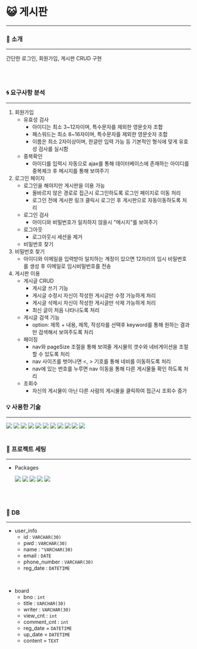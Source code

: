 # :smiley_cat: 게시판
***

###  :bell: 소개
***

간단한 로그인, 회원가입, 게시판 CRUD 구현

<br>
<br>

### :cyclone: 요구사항 분석
***

 1. 회원가입
    * 유효성 검사 
      * 아이디는 최소 3~12자이며, 특수문자를 제외한 영문숫자 조합
      * 패스워드는 최소 8~16자이며, 특수문자를 제외한 영문숫자 조합
      * 이름은 최소 2자이상이며, 한글만 입력 가능 등 기본적인 형식에 맞게 유효성 검사를 실시함
    * 중복확인
      * 아이디를 입력시 자동으로 ajax를 통해 데이터베이스에 존재하는 아이디를 중복체크 후 메시지를 통해 보여주기
 2. 로그인 페이지
    * 로그인을 해야지만 게시판을 이용 가능
      * 올바르지 않은 경로로 접근시 로그인하도록 로그인 페이지로 이동 처리
      * 로그인 전에 게시판 링크 클릭시 로그인 후 게시판으로 자동이동하도록 처리
    * 로그인 검사
      * 아이디와 비밀번호가 일치하지 않을시 "메시지"를 보여주기
    * 로그아웃
      * 로그아웃시 세션을 제거 
    * 비밀번호 찾기
 3. 비밀번호 찾기
    * 아이디와 이메일을 입력받아 일치하는 계정이 있으면 12자리의 임시 비밀번호를 생성 후 이메일로 임시비밀번호를 전송
 4. 게시판 이용
    * 게시글 CRUD
      * 게시글 쓰기 기능  
      * 게시글 수정시 자신이 작성한 게시글만 수정 가능하게 처리
      * 게시글 삭제시 자신이 작성한 게시글만 삭제 가능하게 처리
      * 최신 글이 처음 나타나도록 처리
    * 게시글 검색 기능
      * option: 제목 + 내용, 제목, 작성자를 선택후 keyword를 통해 원하는 결과만 검색해서 보여주도록 처리
    * 페이징
      * nav와 pageSize 조절을 통해 보여줄 게시물의 갯수와 네비게이션을 조절 할 수 있도록 처리
      * nav 사이즈를 벗어나면 <, > 기호를 통해 네비를 이동하도록 처리
      * nav에 있는 번호를 누루면 nav 이동을 통해 다른 게시물들 확인 하도록 처리
    * 조회수
      * 자신의 게시물이 아닌 다른 사람의 게시물을 클릭하여 접근시 조회수 증가 


### :bulb: 사용한 기술
***

<span>
    <img src="https://img.shields.io/badge/spring-6DB33F?style=for-the-badge&logo=spring&logoColor=white">  
    <img src="https://img.shields.io/badge/java-007396?style=for-the-badge&logo=java&logoColor=white">
    <img src="https://img.shields.io/badge/html5-E34F26?style=for-the-badge&logo=html5&logoColor=white">
    <img src="https://img.shields.io/badge/css-1572B6?style=for-the-badge&logo=css3&logoColor=white">
    <img src="https://img.shields.io/badge/javascript-F7DF1E?style=for-the-badge&logo=javascript&logoColor=black">
    <img src="https://img.shields.io/badge/jquery-0769AD?style=for-the-badge&logo=jquery&logoColor=white">
    <img src="https://img.shields.io/badge/mysql-4479A1?style=for-the-badge&logo=mysql&logoColor=white">
    <img src="https://img.shields.io/badge/apache tomcat-F8DC75?style=for-the-badge&logo=apachetomcat&logoColor=white">
    <img src="https://img.shields.io/badge/github-181717?style=for-the-badge&logo=github&logoColor=white">
    <img src="https://img.shields.io/badge/git-F05032?style=for-the-badge&logo=git&logoColor=white">
    <img src="https://img.shields.io/badge/fontawesome-339AF0?style=for-the-badge&logo=fontawesome&logoColor=white">
</span>

<br>
<br>

### :wrench: 프로젝트 세팅
***


* Packages

  <span>
  <img src="https://img.shields.io/badge/spring-5.0.7-blue?style"/>
  <img src="https://img.shields.io/badge/mybatis-3.5.9-blue?style"/>
  <img src="https://img.shields.io/badge/openJDK-11.0.16-blue?style"/>
  <img src="https://img.shields.io/badge/mysql-8.0.30-blue?style"/>
  <img src="https://img.shields.io/badge/Jquery-3.5.1-blue?style"/>
  </span>

<br>
<br>

### :floppy_disk: DB
***

* user_info
    * id : `VARCHAR(30)`
    * pwd : `VARCHAR(30)`
    * name : `"VARCHAR(30)`
    * email : `DATE`
    * phone_number : `VARCHAR(30)`
    * reg_date : `DATETIME`

<br>

* board
    * bno : `int`
    * title : `VARCHAR(30)`
    * writer : `VARCHAR(30)`
    * view_cnt : `int`
    * comment_cnt : `int`
    * reg_date = `DATETIME`
    * up_date = `DATETIME`
    * content = `TEXT`

<br>
<br>